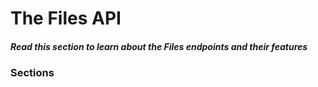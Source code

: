 # The Files API

##### Read this section to learn about the Files endpoints and their features

### Sections

